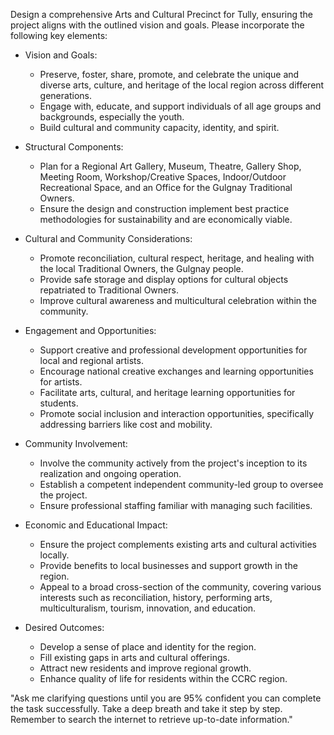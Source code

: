 Design a comprehensive Arts and Cultural Precinct for Tully, ensuring the project aligns with the outlined vision and goals. Please incorporate the following key elements:

- Vision and Goals:
  - Preserve, foster, share, promote, and celebrate the unique and diverse arts, culture, and heritage of the local region across different generations.
  - Engage with, educate, and support individuals of all age groups and backgrounds, especially the youth.
  - Build cultural and community capacity, identity, and spirit.

- Structural Components:
  - Plan for a Regional Art Gallery, Museum, Theatre, Gallery Shop, Meeting Room, Workshop/Creative Spaces, Indoor/Outdoor Recreational Space, and an Office for the Gulgnay Traditional Owners.
  - Ensure the design and construction implement best practice methodologies for sustainability and are economically viable.

- Cultural and Community Considerations:
  - Promote reconciliation, cultural respect, heritage, and healing with the local Traditional Owners, the Gulgnay people.
  - Provide safe storage and display options for cultural objects repatriated to Traditional Owners.
  - Improve cultural awareness and multicultural celebration within the community.

- Engagement and Opportunities:
  - Support creative and professional development opportunities for local and regional artists.
  - Encourage national creative exchanges and learning opportunities for artists.
  - Facilitate arts, cultural, and heritage learning opportunities for students.
  - Promote social inclusion and interaction opportunities, specifically addressing barriers like cost and mobility.

- Community Involvement:
  - Involve the community actively from the project's inception to its realization and ongoing operation.
  - Establish a competent independent community-led group to oversee the project.
  - Ensure professional staffing familiar with managing such facilities.

- Economic and Educational Impact:
  - Ensure the project complements existing arts and cultural activities locally.
  - Provide benefits to local businesses and support growth in the region.
  - Appeal to a broad cross-section of the community, covering various interests such as reconciliation, history, performing arts, multiculturalism, tourism, innovation, and education.

- Desired Outcomes:
  - Develop a sense of place and identity for the region.
  - Fill existing gaps in arts and cultural offerings.
  - Attract new residents and improve regional growth.
  - Enhance quality of life for residents within the CCRC region.

"Ask me clarifying questions until you are 95% confident you can complete the task successfully. Take a deep breath and take it step by step. Remember to search the internet to retrieve up-to-date information."